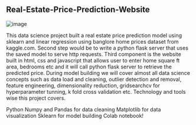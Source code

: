 ## Real-Estate-Price-Prediction-Website

![image](https://user-images.githubusercontent.com/69044436/136241993-9249fb22-5857-4517-9741-c0be63f9f9f3.png)

This data science project built a real estate price prediction model using sklearn and linear regression using banglore home prices dataset from kaggle.com. Second step would be to write a python flask server that uses the saved model to serve http requests. Third component is the website built in html, css and javascript that allows user to enter home square ft area, bedrooms etc and it will call python flask server to retrieve the predicted price. During model building we will cover almost all data science concepts such as data load and cleaning, outlier detection and removal, feature engineering, dimensionality reduction, gridsearchcv for hyperparameter tunning, k fold cross validation etc. Technology and tools wise this project covers.

Python
Numpy and Pandas for data cleaning
Matplotlib for data visualization
Sklearn for model building
Colab notebook!


